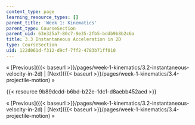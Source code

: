 ```yaml
---
content_type: page
learning_resource_types: []
parent_title: 'Week 1: Kinematics'
parent_type: CourseSection
parent_uid: 63e325a7-80c7-9e35-2fb5-bddb9b8b2c6a
title: 3.3 Instantaneous Acceleration in 2D
type: CourseSection
uid: 122d061d-f312-d9cf-7ff2-4783b71ff010
---
```


« [Previous]({{< baseurl >}}/pages/week-1-kinematics/3.2-instantaneous-velocity-in-2d) | [Next]({{< baseurl >}}/pages/week-1-kinematics/3.4-projectile-motion) »

{{< resource 9b89dcdd-b6bd-b22e-1dc1-d8aebb452aed >}}

« [Previous]({{< baseurl >}}/pages/week-1-kinematics/3.2-instantaneous-velocity-in-2d) | [Next]({{< baseurl >}}/pages/week-1-kinematics/3.4-projectile-motion) »
